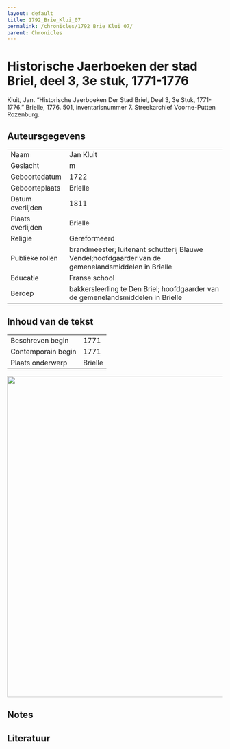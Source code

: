 ```yaml
---
layout: default
title: 1792_Brie_Klui_07
permalink: /chronicles/1792_Brie_Klui_07/
parent: Chronicles
--- 
```



# Historische Jaerboeken der stad Briel, deel 3, 3e stuk, 1771-1776 

Kluit, Jan. “Historische Jaerboeken Der Stad Briel, Deel 3, 3e Stuk, 1771-1776.” Brielle, 1776. 501, inventarisnummer 7. Streekarchief Voorne-Putten Rozenburg. 

## Auteursgegevens 

| | | 
| --------------- | --------------- | 
| Naam | Jan Kluit | 
| Geslacht | m | 
| Geboortedatum | 1722 | 
| Geboorteplaats | Brielle | 
| Datum overlijden | 1811 | 
| Plaats overlijden | Brielle | 
| Religie | Gereformeerd | 
| Publieke rollen | brandmeester; luitenant schutterij Blauwe Vendel;hoofdgaarder van de gemenelandsmiddelen in Brielle | 
| Educatie | Franse school | 
| Beroep | bakkersleerling te Den Briel; hoofdgaarder van de gemenelandsmiddelen in Brielle | 

## Inhoud van de tekst 

| | | 
| --------------- | --------------- | 
| Beschreven begin | 1771 | 
| Contemporain begin | 1771 | 
| Plaats onderwerp | Brielle | 

[<img src="..\..\barplots_chronicles\1792_Brie_Klui_07.jpg" width="750"/>](..\..\barplots_chronicles\1792_Brie_Klui_07.jpg) 

## Notes 

## Literatuur 

